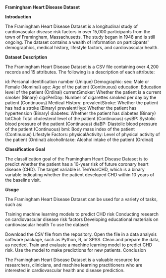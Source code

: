 **Framingham Heart Disease Dataset**

**Introduction**

The Framingham Heart Disease Dataset is a longitudinal study of cardiovascular disease risk factors in over 15,000 participants from the town of Framingham, Massachusetts. The study began in 1948 and is still ongoing. The dataset contains a wealth of information on participants' demographics, medical history, lifestyle factors, and cardiovascular health.

**Dataset Description**

The Framingham Heart Disease Dataset is a CSV file containing over 4,200 records and 15 attributes. The following is a description of each attribute:

id: Personal identification number (Unique)
Demographic:
sex: Male or Female (Nominal)
age: Age of the patient (Continuous)
education: Education level of the patient (Ordinal)
currentSmoker: Whether the patient is a current smoker (Binary)
cigsPerDay: Number of cigarettes smoked per day by the patient (Continuous)
Medical History:
prevalentStroke: Whether the patient has had a stroke (Binary)
prevalentHyp: Whether the patient has hypertension (Binary)
diabetes: Whether the patient has diabetes (Binary)
totChol: Total cholesterol level of the patient (Continuous)
sysBP: Systolic blood pressure of the patient (Continuous)
diaBP: Diastolic blood pressure of the patient (Continuous)
bmi: Body mass index of the patient (Continuous)
Lifestyle Factors:
physicalActivity: Level of physical activity of the patient (Ordinal)
alcoholIntake: Alcohol intake of the patient (Ordinal)

**Classification Goal**

The classification goal of the Framingham Heart Disease Dataset is to predict whether the patient has a 10-year risk of future coronary heart disease (CHD). The target variable is TenYearCHD, which is a binary variable indicating whether the patient developed CHD within 10 years of the baseline visit.

***Usage***

The Framingham Heart Disease Dataset can be used for a variety of tasks, such as:

Training machine learning models to predict CHD risk
Conducting research on cardiovascular disease risk factors
Developing educational materials on cardiovascular health
To use the dataset:

Download the CSV file from the repository.
Open the file in a data analysis software package, such as Python, R, or SPSS.
Clean and prepare the data, as needed.
Train and evaluate a machine learning model to predict CHD risk.
Use the model to make predictions for new patients.
Conclusion

The Framingham Heart Disease Dataset is a valuable resource for researchers, clinicians, and machine learning practitioners who are interested in cardiovascular health and disease prediction.
